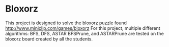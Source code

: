 # Bloxorz
This project is designed to solve the bloxorz puzzle found http://www.miniclip.com/games/bloxorz For this project, multiple different algorithms: BFS, DFS, ASTAR BFSPrune, and ASTARPrune are tested on the bloxorz board created by all the students. 
